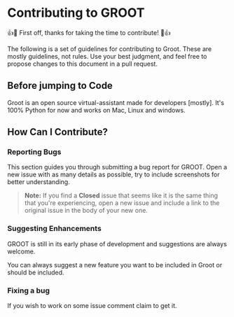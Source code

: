 # Contributing to GROOT

:+1::tada: First off, thanks for taking the time to contribute! :tada::+1:

The following is a set of guidelines for contributing to Groot. These are mostly guidelines, not rules. Use your best judgment, and feel free to propose changes to this document in a pull request.

## Before jumping to Code

Groot is an open source virtual-assistant made for developers [mostly].
It's 100% Python for now and works on Mac, Linux and windows.

## How Can I Contribute?

### Reporting Bugs

This section guides you through submitting a bug report for GROOT.
Open a new issue with as many details as possible, try to include screenshots for better understanding.

> **Note:** If you find a **Closed** issue that seems like it is the same thing that you're experiencing, open a new issue and include a link to the original issue in the body of your new one.

### Suggesting Enhancements

GROOT is still in its early phase of development and suggestions are always welcome.

You can always suggest a new feature you want to be included in Groot or should be included.

### Fixing a bug

If you wish to work on some issue comment claim to get it.
